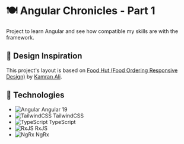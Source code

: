 # 🍽️ Angular Chronicles - Part 1

Project to learn Angular and see how compatible my skills are with the framework.

## 🎨 Design Inspiration
This project's layout is based on [Food Hut (Food Ordering Responsive Design)](https://www.figma.com/community/file/1103820487891554272) by [Kamran Ali](https://www.figma.com/@KamranAlime).

## 🚀 Technologies
- ![Angular](https://img.shields.io/badge/Angular-DD0031?style=flat-square&logo=angular&logoColor=white) Angular 19
- ![TailwindCSS](https://img.shields.io/badge/TailwindCSS-38B2AC?style=flat-square&logo=tailwind-css&logoColor=white) TailwindCSS
- ![TypeScript](https://img.shields.io/badge/TypeScript-3178C6?style=flat-square&logo=typescript&logoColor=white) TypeScript
- ![RxJS](https://img.shields.io/badge/RxJS-B7178C?style=flat-square&logo=reactivex&logoColor=white) RxJS
- ![NgRx](https://img.shields.io/badge/NgRx-BA2BD2?style=flat-square&logo=redux&logoColor=white) NgRx
